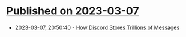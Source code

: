 # [Published on 2023-03-07](index.md)

* [2023-03-07, 20:50:40](https://lobste.rs/s/sdttgb/how_discord_stores_trillions_messages) - [How Discord Stores Trillions of Messages](https://discord.com/blog/how-discord-stores-trillions-of-messages)
